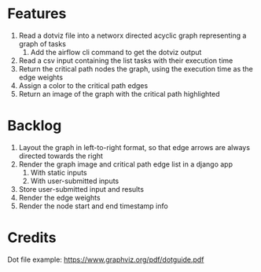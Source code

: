 # Features

1. Read a dotviz file into a networx directed acyclic graph representing a graph of tasks
    1. Add the airflow cli command to get the dotviz output 
1. Read a csv input containing the list tasks with their execution time
1. Return the critical path nodes the graph, using the execution time as the edge weights
1. Assign a color to the critical path edges
1. Return an image of the graph with the critical path highlighted

# Backlog
1. Layout the graph in left-to-right format, so that edge arrows are always directed towards the right
1. Render the graph image and critical path edge list in a django app
    1. With static inputs
    1. With user-submitted inputs
1. Store user-submitted input and results
1. Render the edge weights
1. Render the node start and end timestamp info


# Credits
Dot file example: https://www.graphviz.org/pdf/dotguide.pdf
